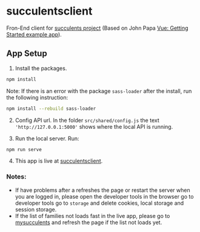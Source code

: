 # succulentsclient
Fron-End client for [succulents project](https://github.com/marlonxteban/succulents) (Based on John Papa [Vue: Getting Started example app](https://github.com/johnpapa/vue-getting-started)).

## App Setup
1. Install the packages.
``` bash
npm install
```
Note: If there is an error with the package `sass-loader` after the install, run the following instruction:
``` bash
npm install --rebuild sass-loader
```

2. Config API url.
In the folder `src/shared/config.js` the text `'http://127.0.0.1:5000'` shows where the local API is running.

3. Run the local server.
Run:
``` bash
npm run serve
```

4. This app is live at [succulentsclient](https://succulentsclient.herokuapp.com/).

### Notes:
- If have problems after a refreshes the page or restart the server when you are logged in, please open the developer tools in the browser go to developer tools go to `storage` and delete cookies, local storage and session storage.
- If the list of families not loads fast in the live app, please go to [mysucculents](https://mysucculents.herokuapp.com/) and refresh the page if the list not loads yet.